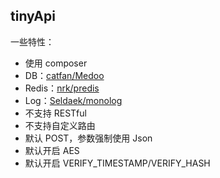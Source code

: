 tinyApi
--

一些特性：

- 使用 composer
- DB：[catfan/Medoo](https://github.com/catfan/Medoo)
- Redis：[nrk/predis](https://github.com/nrk/predis)
- Log：[Seldaek/monolog](https://github.com/Seldaek/monolog)
- 不支持 RESTful
- 不支持自定义路由
- 默认 POST，参数强制使用 Json
- 默认开启 AES
- 默认开启 VERIFY_TIMESTAMP/VERIFY_HASH